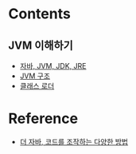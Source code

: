 # Contents

## JVM 이해하기

- [자바, JVM, JDK, JRE](./contents/자바,JVM,JDK,JRE.md)
- [JVM 구조](./contents/JVM구조.md)
- [클래스 로더](./contents/클래스로더.md)

# Reference

- [더 자바, 코드를 조작하는 다양한 방법](https://www.inflearn.com/course/the-java-code-manipulation#)
